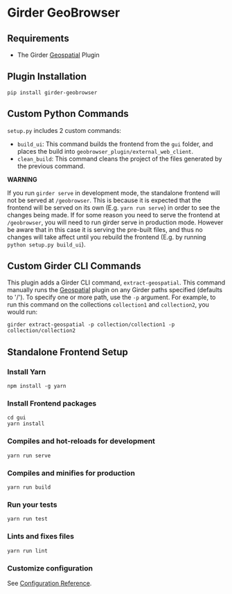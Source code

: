 # Girder GeoBrowser

## Requirements
* The Girder [Geospatial](https://github.com/OpenGeoscience/girder_geospatial) Plugin

## Plugin Installation
```
pip install girder-geobrowser
```

## Custom Python Commands
`setup.py` includes 2 custom commands:

* `build_ui`: This command builds the frontend from the `gui` folder, and places the build into `geobrowser_plugin/external_web_client`.
* `clean_build`: This command cleans the project of the files generated by the previous command.

**WARNING**

If you run `girder serve` in development mode, the standalone frontend will not be served at `/geobrowser`. This is because it is expected that the frontend will be served on its own (E.g. `yarn run serve`) in order to see the changes being made. If for some reason you need to serve the frontend at `/geobrowser`, you will need to run girder serve in production mode. However be aware that in this case it is serving the pre-built files, and thus no changes will take affect until you rebuild the frontend (E.g. by running `python setup.py build_ui`).

## Custom Girder CLI Commands
This plugin adds a Girder CLI command, `extract-geospatial`. This command manually runs the [Geospatial](https://github.com/OpenGeoscience/girder_geospatial) plugin on any Girder paths specified (defaults to '/'). To specify one or more path, use the `-p` argument. For example, to run this command on the collections `collection1` and `collection2`, you would run:

```
girder extract-geospatial -p collection/collection1 -p collection/collection2
```

## Standalone Frontend Setup

### Install Yarn
```
npm install -g yarn
```

### Install Frontend packages
```
cd gui
yarn install
```

### Compiles and hot-reloads for development
```
yarn run serve
```

### Compiles and minifies for production
```
yarn run build
```

### Run your tests
```
yarn run test
```

### Lints and fixes files
```
yarn run lint
```

### Customize configuration
See [Configuration Reference](https://cli.vuejs.org/config/).
